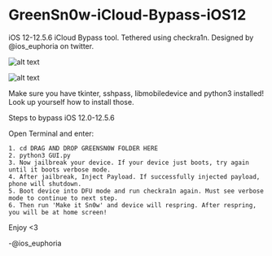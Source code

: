 # GreenSn0w-iCloud-Bypass-iOS12
iOS 12-12.5.6 iCloud Bypass tool. Tethered using checkra1n. Designed by @ios_euphoria on twitter.

![alt text](https://github.com/bartektenDev/GreenSn0w-iCloud-Bypass-iOS12/blob/main/extras/checkra1n/Screen%20Shot%202022-12-10%20at%2011.50.44%20PM.png?raw=true=140x70)

![alt text](https://raw.githubusercontent.com/bartektenDev/GreenSn0w-iCloud-Bypass-iOS12/main/extras/checkra1n/Screen%20Shot%202022-12-10%20at%2011.51.02%20PM.png?raw=true=140x70)

Make sure you have tkinter, sshpass, libmobiledevice and python3 installed! Look up yourself how to install those.

Steps to bypass iOS 12.0-12.5.6

Open Terminal and enter:
```
1. cd DRAG AND DROP GREENSN0W FOLDER HERE
2. python3 GUI.py
3. Now jailbreak your device. If your device just boots, try again until it boots verbose mode.
4. After jailbreak, Inject Payload. If successfully injected payload, phone will shutdown.
5. Boot device into DFU mode and run checkra1n again. Must see verbose mode to continue to next step.
6. Then run 'Make it Sn0w' and device will respring. After respring, you will be at home screen!
```

Enjoy <3 

-@ios_euphoria
